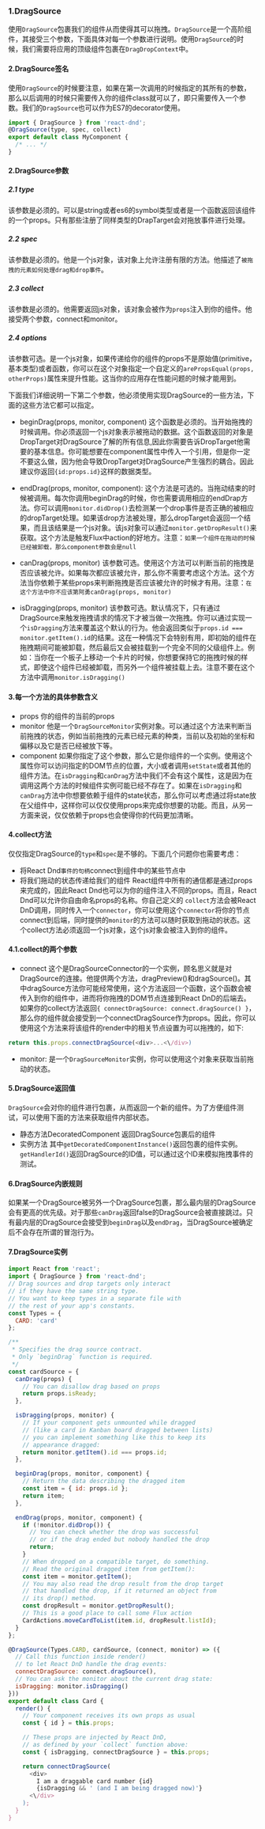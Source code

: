 ### 1.DragSource
使用`DragSource`包裹我们的组件从而使得其可以拖拽。`DragSource`是一个高阶组件，其接受三个参数，下面具体对每一个参数进行说明。使用`DragSource`的时候，我们需要将应用的顶级组件包裹在`DragDropContext`中。

#### 2.DragSource签名
使用`DragSource`的时候要注意，如果在第一次调用的时候指定的其所有的参数，那么以后调用的时候只需要传入你的组件class就可以了，即只需要传入一个参数。我们的`DragSource`也可以作为ES7的decorator使用。

```js
import { DragSource } from 'react-dnd';
@DragSource(type, spec, collect)
export default class MyComponent {
  /* ... */
}
```

#### 2.DragSource参数
##### 2.1 type
该参数是必须的。可以是string或者es6的symbol类型或者是一个函数返回该组件的一个props。只有那些注册了同样类型的DrapTarget会对拖放事件进行处理。

##### 2.2 spec
该参数是必须的。他是一个js对象，该对象上允许注册有限的方法。他描述了`被拖拽的元素如何处理drag和drop事件`。

##### 2.3 collect
该参数是必须的。他需要返回js对象，该对象会被作为`props`注入到你的组件。他接受两个参数，connect和monitor。

##### 2.4 options
该参数可选。是一个js对象，如果传递给你的组件的props不是原始值(primitive，基本类型)或者函数，你可以在这个对象指定一个自定义的`arePropsEqual(props, otherProps)`属性来提升性能。这当你的应用存在性能问题的时候才能用到。

下面我们详细说明一下第二个参数，他必须使用实现DragSource的一些方法，下面的这些方法它都可以指定。

- beginDrag(props, monitor, component)
这个函数是必须的。当开始拖拽的时候调用。你必须返回一个js对象表示被拖动的数据。这个函数返回的对象是DropTarget对DragSource了解的所有信息,因此你需要告诉DropTarget他需要的基本信息。你可能想要在component属性中传入一个引用，但是你一定不要这么做，因为他会导致DropTarget对DragSource产生强烈的耦合。因此建议你返回`{id:props.id}`这样的数据类型。

- endDrag(props, monitor, component):
这个方法是可选的。当拖动结束的时候被调用。每次你调用beginDrag的时候，你也需要调用相应的endDrap方法。你可以调用`monitor.didDrop()`去检测某一个drop事件是否正确的被相应的dropTarget处理。如果该drop方法被处理，那么dropTarget会返回一个结果，而且该结果是一个js对象。该js对象可以通过`monitor.getDropResult()`来获取。这个方法是触发Flux中action的好地方。注意：`如果一个组件在拖动的时候已经被卸载，那么component参数会是null`

- canDrag(props, monitor)
该参数可选。使用这个方法可以判断当前的拖拽是否应该被允许。如果每次都应该被允许，那么你不需要考虑这个方法。这个方法当你依赖于某些props来判断拖拽是否应该被允许的时候才有用。注意：`在这个方法中你不应该第阿勇canDrag(props, monitor)`

- isDragging(props, monitor)
该参数可选。默认情况下，只有通过DragSource来触发拖拽请求的情况下才被当做一次拖拽。你可以通过实现一个`isDragging`方法来覆盖这个默认的行为。他会返回类似于`props.id === monitor.getItem().id`的结果。这在一种情况下会特别有用，即初始的组件在拖拽期间可能被卸载，然后最后又会被挂载到一个完全不同的父级组件上。例如：当你在一个板子上移动一个卡片的时候，你想要保持它的拖拽时候的样式，即使这个组件已经被卸载，而另外一个组件被挂载上去。注意不要在这个方法中调用`monitor.isDragging()`

#### 3.每一个方法的具体参数含义

 - props
   你的组件的当前的props
 - monitor
   他是一个`DragSourceMonitor`实例对象。可以通过这个方法来判断当前拖拽的状态，例如当前拖拽的元素已经元素的种类，当前以及初始的坐标和偏移以及它是否已经被放下等。
 - component
  如果你指定了这个参数，那么它是你组件的一个实例。使用这个属性你可以访问指定的DOM节点的位置，大小或者调用`setState`或者其他的组件方法。在`isDragging`和`canDrag`方法中我们不会有这个属性，这是因为在调用这两个方法的时候组件实例可能已经不存在了。如果在`isDragging`和`canDrag`方法中你想要依赖于组件的state状态，那么你可以考虑通过将state放在父组件中，这样你可以仅仅使用props来完成你想要的功能。而且，从另一方面来说，仅仅依赖于props也会使得你的代码更加清晰。

#### 4.collect方法
仅仅指定DragSource的`type`和`spec`是不够的。下面几个问题你也需要考虑：

- 将React Dnd`事件的句柄`connect到组件中的某些节点中
- 将我们拖动的状态传递给我们的组件
React组件中所有的通信都是通过props来完成的，因此React Dnd也可以为你的组件注入不同的props。而且，React Dnd可以允许你自由命名props的名称。你自己定义的 `collect`方法会被React DnD调用，同时传入一个`connector`，你可以使用这个`connector`将你的节点connect到后端，同时提供的`monitor`的方法可以随时获取到拖动的状态。这个collect方法必须返回一个js对象，这个js对象会被注入到你的组件。

#### 4.1.collect的两个参数
- connect
  这个是DragSourceConnector的一个实例，顾名思义就是对DragSource的连接。他提供两个方法，dragPreview()和dragSource()。其中dragSource方法你可能经常使用，这个方法返回一个函数，这个函数会被传入到你的组件中，进而将你拖拽的DOM节点连接到React DnD的后端去。如果你的collect方法返回`{ connectDragSource: connect.dragSource() }`，那么你的组件就会接受到一个connectDragSource作为props。因此，你可以使用这个方法来将该组件的render中的相关节点设置为可以拖拽的，如下:

```js
return this.props.connectDragSource(<div>...<\/div>)
```

- monitor: 是一个`DragSourceMonitor`实例，你可以使用这个对象来获取当前拖动的状态。

#### 5.DragSource返回值
`DragSource`会对你的组件进行包裹，从而返回一个新的组件。为了方便组件测试，可以使用下面的方法来获取组件内部状态。
- 静态方法DecoratedComponent
  返回DragSource包裹后的组件
- 实例方法
  其中`getDecoratedComponentInstance()`返回包裹的组件实例。`getHandlerId()`返回DragSource的ID值，可以通过这个ID来模拟拖拽事件的测试。

#### 6.DragSource内嵌规则
如果某一个DragSource被另外一个DragSource包裹，那么最内层的DragSource会有更高的优先级。对于那些`canDrag`返回false的DragSource会被直接跳过。只有最内层的DragSource会接受到`beginDrag`以及`endDrag`，当DragSource被确定后不会存在所谓的冒泡行为。

#### 7.DragSource实例
```js
import React from 'react';
import { DragSource } from 'react-dnd';
// Drag sources and drop targets only interact
// if they have the same string type.
// You want to keep types in a separate file with
// the rest of your app's constants.
const Types = {
  CARD: 'card'
};

/**
 * Specifies the drag source contract.
 * Only `beginDrag` function is required.
 */
const cardSource = {
  canDrag(props) {
    // You can disallow drag based on props
    return props.isReady;
  },

  isDragging(props, monitor) {
    // If your component gets unmounted while dragged
    // (like a card in Kanban board dragged between lists)
    // you can implement something like this to keep its
    // appearance dragged:
    return monitor.getItem().id === props.id;
  },

  beginDrag(props, monitor, component) {
    // Return the data describing the dragged item
    const item = { id: props.id };
    return item;
  },

  endDrag(props, monitor, component) {
    if (!monitor.didDrop()) {
      // You can check whether the drop was successful
      // or if the drag ended but nobody handled the drop
      return;
    }
    // When dropped on a compatible target, do something.
    // Read the original dragged item from getItem():
    const item = monitor.getItem();
    // You may also read the drop result from the drop target
    // that handled the drop, if it returned an object from
    // its drop() method.
    const dropResult = monitor.getDropResult();
    // This is a good place to call some Flux action
    CardActions.moveCardToList(item.id, dropResult.listId);
  }
};

@DragSource(Types.CARD, cardSource, (connect, monitor) => ({
  // Call this function inside render()
  // to let React DnD handle the drag events:
  connectDragSource: connect.dragSource(),
  // You can ask the monitor about the current drag state:
  isDragging: monitor.isDragging()
}))
export default class Card {
  render() {
    // Your component receives its own props as usual
    const { id } = this.props;

    // These props are injected by React DnD,
    // as defined by your `collect` function above:
    const { isDragging, connectDragSource } = this.props;

    return connectDragSource(
      <div>
        I am a draggable card number {id}
        {isDragging && ' (and I am being dragged now)'}
      <\/div>
    );
  }
}
```

